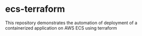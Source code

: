 # ecs-terraform
This repository demonstrates the automation of deployment of a containerized application on AWS ECS using terraform
